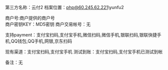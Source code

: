 第三方名称：云付2
档案位置：php@60.245.62.221\yunfu2 
 
商户号:商户提供的商户号  
商户密钥KEY：MD5密钥 
商户交易帐号：无 
 
支持payment：支付宝扫码,支付宝手机,微信扫码,微信手机,银联扫码,银联快捷手机,QQ钱包,QQ手机,网银,京东扫码 
 
现有渠道：支付宝扫码,支付宝手机
测试到账：支付宝扫码,支付宝手机已测试到帐
 
备注：无
